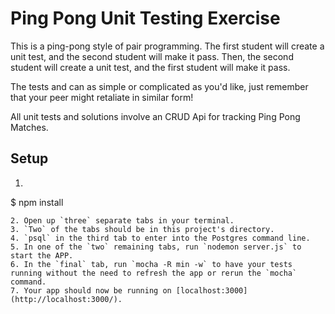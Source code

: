 # Ping Pong Unit Testing Exercise

This is a ping-pong style of pair programming. The first student will create a unit test, and the second student will make it pass. Then, the second student will create a unit test, and the first student will make it pass.

The tests and can as simple or complicated as you'd like, just remember that your peer might retaliate in similar form!

All unit tests and solutions involve an CRUD Api for tracking Ping Pong Matches.

## Setup

1. ```sh
$ npm install
```
2. Open up `three` separate tabs in your terminal.
3. `Two` of the tabs should be in this project's directory.
4. `psql` in the third tab to enter into the Postgres command line.
5. In one of the `two` remaining tabs, run `nodemon server.js` to start the APP.
6. In the `final` tab, run `mocha -R min -w` to have your tests running without the need to refresh the app or rerun the `mocha` command.
7. Your app should now be running on [localhost:3000](http://localhost:3000/).
